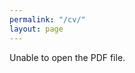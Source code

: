```yaml
---
permalink: "/cv/"
layout: page
---
```


<object data="../assets/resume_cv/20220409_Resume_Orion_Miller.pdf" type='application/pdf'>Unable to open the PDF file.</object>




